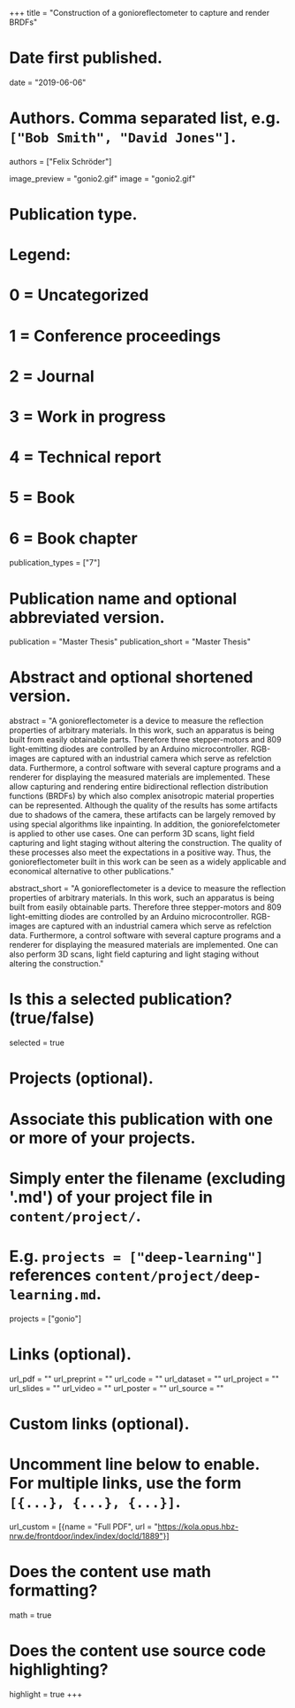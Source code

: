 +++
title = "Construction of a gonioreflectometer to capture and render BRDFs"

# Date first published.
date = "2019-06-06"

# Authors. Comma separated list, e.g. `["Bob Smith", "David Jones"]`.
authors = ["Felix Schröder"]

image_preview = "gonio2.gif"
image = "gonio2.gif"

# Publication type.
# Legend:
# 0 = Uncategorized
# 1 = Conference proceedings
# 2 = Journal
# 3 = Work in progress
# 4 = Technical report
# 5 = Book
# 6 = Book chapter
publication_types = ["7"]

# Publication name and optional abbreviated version.
publication = "Master Thesis"
publication_short = "Master Thesis"

# Abstract and optional shortened version.
abstract = "A gonioreflectometer is a device to measure the reflection properties of arbitrary materials. In this work, such an apparatus is being built from easily obtainable parts. Therefore three stepper-motors and 809 light-emitting diodes are controlled by an Arduino microcontroller. RGB-images are captured with an industrial camera which serve as refelction data. Furthermore, a control software with several capture programs and a renderer for displaying the measured materials are implemented. These allow capturing and rendering entire bidirectional reflection distribution functions (BRDFs) by which also complex anisotropic material properties can be represented. Although the quality of the results has some artifacts due to shadows of the camera, these artifacts can be largely removed by using special algorithms like inpainting. In addition, the goniorefelctometer is applied to other use cases. One can perform 3D scans, light field capturing and light staging without altering the construction. The quality of these processes also meet the expectations in a positive way. Thus, the gonioreflectometer built in this work can be seen as a widely applicable and economical alternative to other publications."

abstract_short = "A gonioreflectometer is a device to measure the reflection properties of arbitrary materials. In this work, such an apparatus is being built from easily obtainable parts. Therefore three stepper-motors and 809 light-emitting diodes are controlled by an Arduino microcontroller. RGB-images are captured with an industrial camera which serve as refelction data. Furthermore, a control software with several capture programs and a renderer for displaying the measured materials are implemented. One can also perform 3D scans, light field capturing and light staging without altering the construction."

# Is this a selected publication? (true/false)
selected = true

# Projects (optional).
#   Associate this publication with one or more of your projects.
#   Simply enter the filename (excluding '.md') of your project file in `content/project/`.
#   E.g. `projects = ["deep-learning"]` references `content/project/deep-learning.md`.
projects = ["gonio"]

# Links (optional).
url_pdf = ""
url_preprint = ""
url_code = ""
url_dataset = ""
url_project = ""
url_slides = ""
url_video = ""
url_poster = ""
url_source = ""

# Custom links (optional).
#   Uncomment line below to enable. For multiple links, use the form `[{...}, {...}, {...}]`.
url_custom = [{name = "Full PDF", url = "https://kola.opus.hbz-nrw.de/frontdoor/index/index/docId/1889"}]

# Does the content use math formatting?
math = true

# Does the content use source code highlighting?
highlight = true
+++
